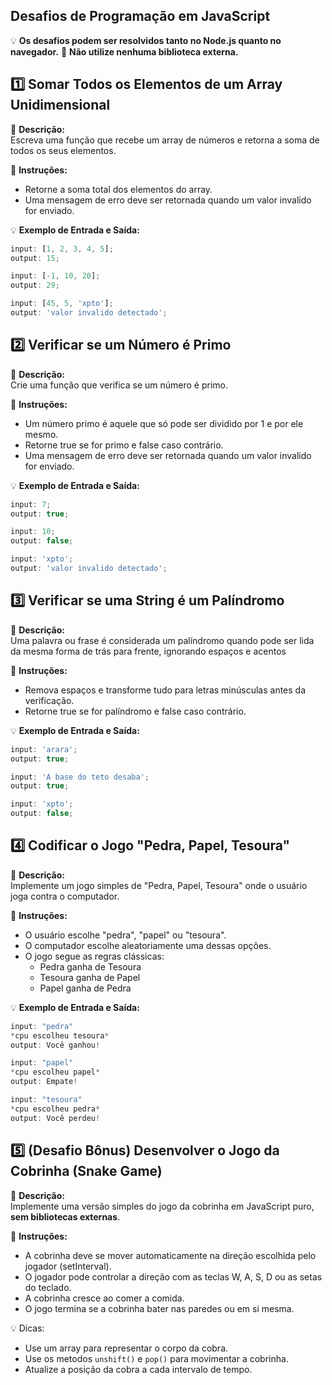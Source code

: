 ## **Desafios de Programação em JavaScript**

💡 **Os desafios podem ser resolvidos tanto no Node.js quanto no navegador.**
🚫 **Não utilize nenhuma biblioteca externa.**

## **1️⃣ Somar Todos os Elementos de um Array Unidimensional**

📌 **Descrição:**  
Escreva uma função que recebe um array de números e retorna a soma de todos os seus elementos.

📌 **Instruções:**

-   Retorne a soma total dos elementos do array.
-   Uma mensagem de erro deve ser retornada quando um valor invalido for enviado.

💡 **Exemplo de Entrada e Saída:**

```javascript
input: [1, 2, 3, 4, 5];
output: 15;

input: [-1, 10, 20];
output: 29;

input: [45, 5, 'xpto'];
output: 'valor invalido detectado';
```

## **2️⃣ Verificar se um Número é Primo**

📌 **Descrição:**  
Crie uma função que verifica se um número é primo.

📌 **Instruções:**

-   Um número primo é aquele que só pode ser dividido por 1 e por ele mesmo.
-   Retorne true se for primo e false caso contrário.
-   Uma mensagem de erro deve ser retornada quando um valor invalido for enviado.

💡 **Exemplo de Entrada e Saída:**

```javascript
input: 7;
output: true;

input: 10;
output: false;

input: 'xpto';
output: 'valor invalido detectado';
```

## **3️⃣ Verificar se uma String é um Palíndromo**

📌 **Descrição:**  
Uma palavra ou frase é considerada um palíndromo quando pode ser lida da mesma forma de trás para frente, ignorando espaços e acentos

📌 **Instruções:**

-   Remova espaços e transforme tudo para letras minúsculas antes da verificação.
-   Retorne true se for palíndromo e false caso contrário.

💡 **Exemplo de Entrada e Saída:**

```javascript
input: 'arara';
output: true;

input: 'A base do teto desaba';
output: true;

input: 'xpto';
output: false;
```

## **4️⃣ Codificar o Jogo "Pedra, Papel, Tesoura"**

📌 **Descrição:**  
Implemente um jogo simples de "Pedra, Papel, Tesoura" onde o usuário joga contra o computador.

📌 **Instruções:**

-   O usuário escolhe "pedra", "papel" ou "tesoura".
-   O computador escolhe aleatoriamente uma dessas opções.
-   O jogo segue as regras clássicas:
    -   Pedra ganha de Tesoura
    -   Tesoura ganha de Papel
    -   Papel ganha de Pedra

💡 **Exemplo de Entrada e Saída:**

```javascript
input: "pedra"
*cpu escolheu tesoura*
output: Você ganhou!

input: "papel"
*cpu escolheu papel*
output: Empate!

input: "tesoura"
*cpu escolheu pedra*
output: Você perdeu!
```

## **5️⃣ (Desafio Bônus) Desenvolver o Jogo da Cobrinha (Snake Game)**

📌 **Descrição:**  
Implemente uma versão simples do jogo da cobrinha em JavaScript puro, **sem bibliotecas externas**.

📌 **Instruções:**

-   A cobrinha deve se mover automaticamente na direção escolhida pelo jogador (setInterval).
-   O jogador pode controlar a direção com as teclas W, A, S, D ou as setas do teclado.
-   A cobrinha cresce ao comer a comida.
-   O jogo termina se a cobrinha bater nas paredes ou em si mesma.

💡 Dicas:

-   Use um array para representar o corpo da cobra.
-   Use os metodos `unshift()` e `pop()` para movimentar a cobrinha.
-   Atualize a posição da cobra a cada intervalo de tempo.
